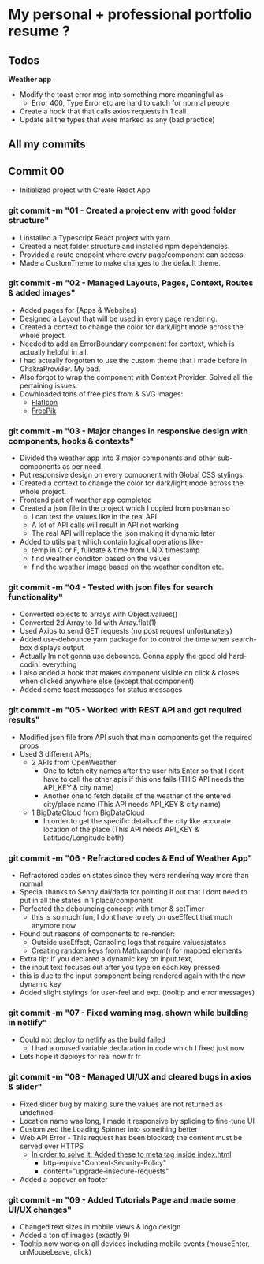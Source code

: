 # My personal + professional portfolio resume ?

## Todos

**Weather app**

- Modify the toast error msg into something more meaningful as -
  - Error 400, Type Error etc are hard to catch for normal people
- Create a hook that that calls axios requests in 1 call
- Update all the types that were marked as any (bad practice)

## All my commits

## Commit 00

- Initialized project with Create React App

### git commit -m "01 - Created a project env with good folder structure"

- I installed a Typescript React project with yarn.
- Created a neat folder structure and installed npm dependencies.
- Provided a route endpoint where every page/component can access.
- Made a CustomTheme to make changes to the default theme.

### git commit -m "02 - Managed Layouts, Pages, Context, Routes & added images"

- Added pages for (Apps & Websites)
- Designed a Layout that will be used in every page rendering.
- Created a context to change the color for dark/light mode across the whole project.
- Needed to add an ErrorBoundary component for context, which is actually helpful in all.
- I had actually forgotten to use the custom theme that I made before in ChakraProvider. My bad.
- Also forgot to wrap the component with Context Provider. Solved all the pertaining issues.
- Downloaded tons of free pics from & SVG images:
  - [FlatIcon](https://www.flaticon.com/)
  - [FreePik](https://www.freepik.com/)

### git commit -m "03 - Major changes in responsive design with components, hooks & contexts"

- Divided the weather app into 3 major components and other sub-components as per need.
- Put responsive design on every component with Global CSS stylings.
- Created a context to change the color for dark/light mode across the whole project.
- Frontend part of weather app completed
- Created a json file in the project which I copied from postman so
  - I can test the values like in the real API
  - A lot of API calls will result in API not working
  - The real API will replace the json making it dynamic later
- Added to utils part which contain logical operations like-
  - temp in C or F, fulldate & time from UNIX timestamp
  - find weather conditon based on the values
  - find the weather image based on the weather conditon etc.

### git commit -m "04 - Tested with json files for search functionality"

- Converted objects to arrays with Object.values()
- Converted 2d Array to 1d with Array.flat(1)
- Used Axios to send GET requests (no post request unfortunately)
- Added use-debounce yarn package for to control the time when search-box displays output
- Actually Im not gonna use debounce. Gonna apply the good old hard-codin' everything
- I also added a hook that makes component visible on click & closes when clicked anywhere else (except that component).
- Added some toast messages for status messages

### git commit -m "05 - Worked with REST API and got required results"

- Modified json file from API such that main components get the required props
- Used 3 different APIs,
  - 2 APIs from OpenWeather
    - One to fetch city names after the user hits Enter so that I dont have to call the other apis if this one fails (THIS API needs the API_KEY & city name)
    - Another one to fetch details of the weather of the entered city/place name (This API needs API_KEY & city name)
  - 1 BigDataCloud from BigDataCloud
    - In order to get the specific details of the city like accurate location of the place (This API needs API_KEY & Latitude/Longitude both)

### git commit -m "06 - Refractored codes & End of Weather App"

- Refractored codes on states since they were rendering way more than normal
- Special thanks to Senny dai/dada for pointing it out that I dont need to put in all the states in 1 place/component
- Perfected the debouncing concept with timer & setTimer
  - this is so much fun, I dont have to rely on useEffect that much anymore now
- Found out reasons of components to re-render:
  - Outside useEffect, Consoling logs that require values/states
  - Creating random keys from Math.random() for mapped elements
- Extra tip: If you declared a dynamic key on input text,
- the input text focuses out after you type on each key pressed
- this is due to the input component being rendered again with the new dynamic key
- Added slight stylings for user-feel and exp. (tooltip and error messages)

### git commit -m "07 - Fixed warning msg. shown while building in netlify"

- Could not deploy to netlify as the build failed
  - I had a unused variable declaration in code which I fixed just now
- Lets hope it deploys for real now fr fr

### git commit -m "08 - Managed UI/UX and cleared bugs in axios & slider"

- Fixed slider bug by making sure the values are not returned as undefined
- Location name was long, I made it responsive by splicing to fine-tune UI
- Customized the Loading Spinner into something better
- Web API Error - This request has been blocked; the content must be served over HTTPS
  - <ins>In order to solve it: Added these to meta tag inside index.html</ins>
    - http-equiv="Content-Security-Policy"
    - content="upgrade-insecure-requests"
- Added a popover on footer

### git commit -m "09 - Added Tutorials Page and made some UI/UX changes"

- Changed text sizes in mobile views & logo design
- Added a ton of images (exactly 9)
- Tooltip now works on all devices including mobile events (mouseEnter, onMouseLeave, click)
